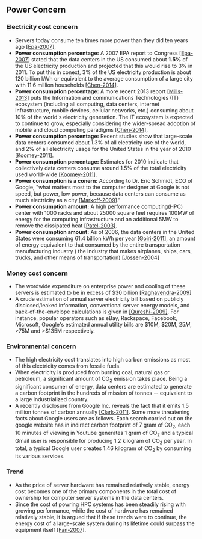 Power Concern
---

### Electricity cost concern
- Servers today consume ten times more power than they did ten years ago [[Epa-2007]](https://github.com/hxwang/GreenDC-Summary/blob/master/US-EPA-Report-on-Server-and-Data-Center-Energy-Efficiency.md).
- **Power consumption percentage:** A 2007 EPA report to Congress [[Epa-2007]](https://github.com/hxwang/GreenDC-Summary/blob/master/US-EPA-Report-on-Server-and-Data-Center-Energy-Efficiency.md) stated that the data centers in the US consumed about **1.5%** of the US electricity production and projected that this would rise to 3% in 2011. To put this in conext, 3% of the US electricity production is about 120 billion kWh or equivalent to the average consumption of a large city with 11.6 million households [[Chen-2014]](../../papers/Chen14-IGCC-participate-in-grid.md).
- **Power consumption percentage:** A more recent 2013 report [[Mills-2013]](http://www.tech-pundit.com/wp-content/uploads/2013/07/Cloud_Begins_With_Coal.pdf?c761ac) puts the Information and communications Technologies (IT) ecosystem (including all computing, data centers, internet infrastructure, mobile devices, cellular networks, etc.) consuming about 10% of the world's electricity generation. The IT ecosystem is expected to continue to grow, especially considering the wider-spread adoption of mobile and cloud computing paradigms [[Chen-2014]](../../papers/Chen14-IGCC-participate-in-grid.md). 
- **Power consumption percentage:** Recent studies show that large-scale data centers consumed about 1.3% of all electricity use of the world, and 2% of all electricity usage for the United States in the year of 2010 [[Koomey-2011]](http://www.analyticspress.com/datacenters.html).
- **Power consumption percentage:** Estimates for 2010 indicate that collectively data centers consume around 1.5% of the total electricity used world-wide [[Koomey-2011]](http://www.analyticspress.com/datacenters.html).
- **Power consumption is a conern:** According to Dr. Eric Schmidt, ECO of Google, "what matters most to the computer designer at Google is not speed, but power, low power, because data centers can consume as much electricity as a city [[Markoff-2009]](https://github.com/hxwang/GreenDC-Summary/blob/master/MarkoffL02_Intel's-Huge-Bet-Turns-Iffy.md)."
- **Power consumption amount:** A high performance computing(HPC) center with 1000 racks and about 25000 square feet requires 100MW of energy for the computing infrastructure and an additional 5MW to remove the dissipated heat [[Patel-2003]](http://proceedings.asmedigitalcollection.asme.org/proceeding.aspx?articleid=1589423).
- **Power consumption amount:** As of 2006, the data centers in the United States were consuming 61.4 billion kWh per year [[Goiri-2011]](http://ieeexplore.ieee.org/xpls/abs_all.jsp?arnumber=6114408&tag=1), an amount of energy equivalent to that consumed by the entire transportation  manufacturing industry ( the industry that makes airplanes, ships, cars, trucks, and other means of transportation) [[Jossen-2004]](http://www.sciencedirect.com/science/article/pii/S0038092X03004699)

### Money cost concern
- The wordwide expenditure on enterprise power and cooling of these servers is estimated to be in excess of $30 billion [[Raghavendra-2009]](https://github.com/hxwang/GreenDC-Summary/blob/master/RaR08-No-Power-Struggles-Coordinated-Multi-Level-Management-for-the-Data-Center.md)
- A crude estimation of annual server electricity bill based on publicly disclosed/leaked information, conventional server energy models, and back-of-the-envelope calculations is given in [[Qureshi-2009]](http://dl.acm.org/citation.cfm?id=1592584). For instance, popular operators such as eBay, Rackspace, Facebook, Microsoft, Google's estimated annual utility bills are $10M, $20M, $25M, >$75M and >$135M respectively. 

### Environmental concern
- The high electricity cost translates into high carbon emissions as most of this electricity comes from fossile fuels. 
- When electricity is produced from burning coal, natural gas or petroleum, a significant amount of CO<sub>2</sub> emission takes place. Being a significant consumer of energy, data centers are estimated to generate a carbon footprint in the hundreds of mission of tonnes -- equivalent to a large industrialized country.
- A recently disclosure from Google Inc. reveals the fact that it emits 1.5 million tonnes of carbon annually [[Clark-2011]](http://www.theguardian.com/environment/2011/sep/08/google-carbon-footprint). Some more threatening facts about Google users are as follows. Each search carried out on the google website has in indirect carbon footprint of 7 gram of CO<sub>2</sub>, each 10 minutes of viewing in Youtube generates 1 gram of CO<sub>2</sub> and a typical Gmail user is responsible for producing 1.2 kilogram of CO<sub>2</sub> per year. In total, a typical Google user creates 1.46 kilogram of CO<sub>2</sub> by consuming its various services. 


### Trend
- As the price of server hardware has remained relatively stable, energy cost becomes one of the primary components in the total cost of ownership for computer server systems in the data centers. 
- Since the cost of powring HPC systems has been steadily rising with growing performance, while the cost of hardware has remained relatively stable, it is argued that if these trends were to continue, the energy cost of a large-scale system during its lifetime could surpass the equipment itself [[Fan-2007]](http://dl.acm.org/citation.cfm?id=1250665).


### 
